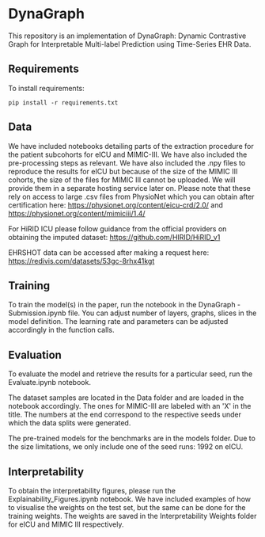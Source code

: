 # DynaGraph

This repository is an implementation of DynaGraph: Dynamic Contrastive Graph for Interpretable Multi-label Prediction using Time-Series EHR Data. 

## Requirements

To install requirements:

```setup
pip install -r requirements.txt
```
## Data

We have included notebooks detailing parts of the extraction procedure for the patient subcohorts for eICU and MIMIC-III. We have also included the pre-processing steps as relevant. We have also included the .npy files to reproduce the results for eICU but because of the size of the MIMIC III cohorts, the size of the files for MIMIC III cannot be uploaded. We will provide them in a separate hosting service later on. Please note that these rely on access to large .csv files from PhysioNet which you can obtain after certification here: https://physionet.org/content/eicu-crd/2.0/ and https://physionet.org/content/mimiciii/1.4/

For HiRID ICU please follow guidance from the official providers on obtaining the imputed dataset: https://github.com/HIRID/HiRID_v1

EHRSHOT data can be accessed after making a request here: https://redivis.com/datasets/53gc-8rhx41kgt

## Training

To train the model(s) in the paper, run the notebook in the DynaGraph - Submission.ipynb file. You can adjust number of layers, graphs, slices in the model definition. The learning rate and parameters can be adjusted accordingly in the function calls.

## Evaluation

To evaluate the model and retrieve the results for a particular seed, run the Evaluate.ipynb notebook.

The dataset samples are located in the Data folder and are loaded in the notebook accordingly. The ones for MIMIC-III are labeled with an 'X' in the title. The numbers at the end correspond to the respective seeds under which the data splits were generated.

The pre-trained models for the benchmarks are in the models folder. Due to the size limitations, we only include one of the seed runs: 1992 on eICU.

## Interpretability

To obtain the interpretability figures, please run the Explainability_Figures.ipynb notebook. We have included examples of how to visualise the weights on the test set, but the same can be done for the training weights. The weights are saved in the Interpretability Weights folder for eICU and MIMIC III respectively.
